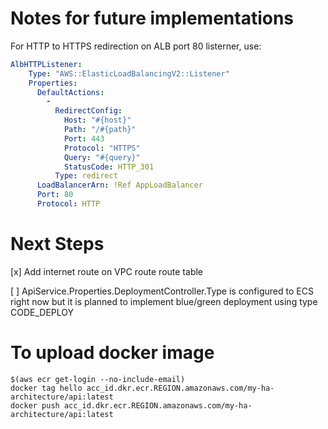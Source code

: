 # Notes for future implementations

For HTTP to HTTPS redirection on ALB port 80 listerner, use:

```yaml
AlbHTTPListener:
    Type: "AWS::ElasticLoadBalancingV2::Listener"
    Properties:
      DefaultActions:
        - 
          RedirectConfig:
            Host: "#{host}"
            Path: "/#{path}"
            Port: 443
            Protocol: "HTTPS"
            Query: "#{query}"
            StatusCode: HTTP_301
          Type: redirect
      LoadBalancerArn: !Ref AppLoadBalancer
      Port: 80
      Protocol: HTTP
```

# Next Steps

[x] Add internet route on VPC route route table

[ ] ApiService.Properties.DeploymentController.Type is configured to ECS right now but it is planned to implement blue/green deployment using type CODE_DEPLOY

# To upload docker image

```shell
$(aws ecr get-login --no-include-email)
docker tag hello acc_id.dkr.ecr.REGION.amazonaws.com/my-ha-architecture/api:latest
docker push acc_id.dkr.ecr.REGION.amazonaws.com/my-ha-architecture/api:latest
```